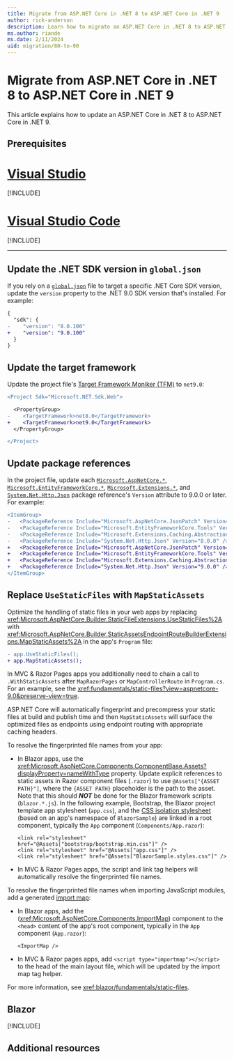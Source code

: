```yaml
---
title: Migrate from ASP.NET Core in .NET 8 to ASP.NET Core in .NET 9
author: rick-anderson
description: Learn how to migrate an ASP.NET Core in .NET 8 to ASP.NET Core in .NET 9
ms.author: riande
ms.date: 2/11/2024
uid: migration/80-to-90
---
```


<!-- New content should be added to ~/migration/includes/aspnetcore-9/includes/{FILE}.md files. This will help prevent merge conflicts in this file. -->

# Migrate from ASP.NET Core in .NET 8 to ASP.NET Core in .NET 9

This article explains how to update an ASP.NET Core in .NET 8 to ASP.NET Core in .NET 9.

## Prerequisites

# [Visual Studio](#tab/visual-studio)

[!INCLUDE[](~/includes/net-prereqs-vs-9.0.md)]

# [Visual Studio Code](#tab/visual-studio-code)

[!INCLUDE[](~/includes/net-prereqs-vsc-9.0.md)]

---

## Update the .NET SDK version in `global.json`

If you rely on a [`global.json`](/dotnet/core/tools/global-json) file to target a specific .NET Core SDK version, update the `version` property to the .NET 9.0 SDK version that's installed. For example:

```diff
{
  "sdk": {
-    "version": "8.0.100"
+    "version": "9.0.100"
  }
}
```

## Update the target framework

Update the project file's [Target Framework Moniker (TFM)](/dotnet/standard/frameworks) to `net9.0`:

```diff
<Project Sdk="Microsoft.NET.Sdk.Web">

  <PropertyGroup>
-    <TargetFramework>net8.0</TargetFramework>
+    <TargetFramework>net9.0</TargetFramework>
  </PropertyGroup>

</Project>
```

## Update package references

In the project file, update each [`Microsoft.AspNetCore.*`](https://www.nuget.org/packages?q=Microsoft.AspNetCore.*), [`Microsoft.EntityFrameworkCore.*`](https://www.nuget.org/packages?q=Microsoft.EntityFrameworkCore.*), [`Microsoft.Extensions.*`](https://www.nuget.org/packages?q=Microsoft.Extensions.*), and [`System.Net.Http.Json`](https://www.nuget.org/packages/System.Net.Http.Json) package reference's `Version` attribute to 9.0.0 or later. For example:

```diff
<ItemGroup>
-   <PackageReference Include="Microsoft.AspNetCore.JsonPatch" Version="8.0.2" />
-   <PackageReference Include="Microsoft.EntityFrameworkCore.Tools" Version="8.0.2" />
-   <PackageReference Include="Microsoft.Extensions.Caching.Abstractions" Version="8.0.0" />
-   <PackageReference Include="System.Net.Http.Json" Version="8.0.0" />
+   <PackageReference Include="Microsoft.AspNetCore.JsonPatch" Version="9.0.0" />
+   <PackageReference Include="Microsoft.EntityFrameworkCore.Tools" Version="9.0.0" />
+   <PackageReference Include="Microsoft.Extensions.Caching.Abstractions" Version="9.0.0" />
+   <PackageReference Include="System.Net.Http.Json" Version="9.0.0" />
</ItemGroup>
```

## Replace `UseStaticFiles` with `MapStaticAssets`

Optimize the handling of static files in your web apps by replacing <xref:Microsoft.AspNetCore.Builder.StaticFileExtensions.UseStaticFiles%2A> with <xref:Microsoft.AspNetCore.Builder.StaticAssetsEndpointRouteBuilderExtensions.MapStaticAssets%2A> in the app's `Program` file:
  
```diff
- app.UseStaticFiles();
+ app.MapStaticAssets();
```
In MVC & Razor Pages apps you additionally need to chain a call to `.WithStaticAssets` after `MapRazorPages` or `MapControllerRoute` in `Program.cs`. For an example, see the <xref:fundamentals/static-files?view=aspnetcore-9.0&preserve-view=true>. 

ASP.NET Core will automatically fingerprint and precompress your static files at build and publish time and then `MapStaticAssets` will surface the optimized files as endpoints using endpoint routing with appropriate caching headers.



To resolve the fingerprinted file names from your app:

* In Blazor apps, use the <xref:Microsoft.AspNetCore.Components.ComponentBase.Assets?displayProperty=nameWithType> property. Update explicit references to static assets in Razor component files (`.razor`) to use `@Assets["{ASSET PATH}"]`, where the `{ASSET PATH}` placeholder is the path to the asset. Note that this should ***NOT*** be done for the Blazor framework scripts (`blazor.*.js`). In the following example, Bootstrap, the Blazor project template app stylesheet (`app.css`), and the [CSS isolation stylesheet](xref:blazor/components/css-isolation) (based on an app's namespace of `BlazorSample`) are linked in a root component, typically the `App` component (`Components/App.razor`):

    ```razor
    <link rel="stylesheet" href="@Assets["bootstrap/bootstrap.min.css"]" />
    <link rel="stylesheet" href="@Assets["app.css"]" />
    <link rel="stylesheet" href="@Assets["BlazorSample.styles.css"]" />
    ```
    
* In MVC & Razor Pages apps, the script and link tag helpers will automatically resolve the fingerprinted file names.

To resolve the fingerprinted file names when importing JavaScript modules, add a generated [import map](https://developer.mozilla.org/en-US/docs/Web/HTML/Element/script/type/importmap):

* In Blazor apps, add the (<xref:Microsoft.AspNetCore.Components.ImportMap>) component to the `<head>` content of the app's root component, typically in the `App` component (`App.razor`):

   ```razor
   <ImportMap />
   ```

* In MVC & Razor pages apps, add `<script type="importmap"></script>` to the head of the main layout file, which will be updated by the import map tag helper.
 
For more information, see <xref:blazor/fundamentals/static-files>.

## Blazor

[!INCLUDE[](~/migration/80-to-90/includes/blazor.md)]

## Additional resources
